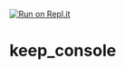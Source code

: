 [![Run on Repl.it](https://repl.it/badge/github/AnarbekB/keep_console)](https://repl.it/github/AnarbekB/keep_console)

# keep_console
